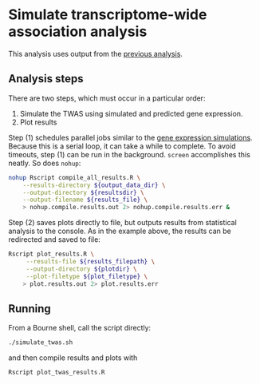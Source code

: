 # Simulate transcriptome-wide association analysis 
This analysis uses output from the [previous analysis](../03_compile_results/README.md).

## Analysis steps
There are two steps, which must occur in a particular order:
1. Simulate the TWAS using simulated and predicted gene expression. 
2. Plot results 

Step (1) schedules parallel jobs similar to the [gene expression simulations](../02_test_prediction_models/README.md).
Because this is a serial loop, it can take a while to complete.
To avoid timeouts, step (1) can be run in the background.
`screen` accomplishes this neatly. So does `nohup`:
```bash
nohup Rscript compile_all_results.R \
    --results-directory ${output_data_dir} \
    --output-directory ${resultsdir} \
    --output-filename ${results_file} \
    > nohup.compile.results.out 2> nohup.compile.results.err &
```

Step (2) saves plots directly to file, but outputs results from statistical analysis to the console.
As in the example above, the results can be redirected and saved to file:
```bash
Rscript plot_results.R \
     --results-file ${results_filepath} \
     --output-directory ${plotdir} \
     --plot-filetype ${plot_filetype} \
    > plot.results.out 2> plot.results.err
```

## Running
From a Bourne shell, call the script directly:
```bash
./simulate_twas.sh
```
and then compile results and plots with
```bash
Rscript plot_twas_results.R
```
